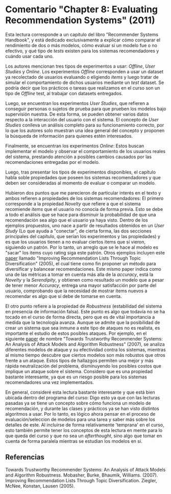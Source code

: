 # Comentario "Chapter 8: Evaluating Recommendation Systems" (2011)

Esta lectura corresponde a un capítulo del libro "Recommender Systems Handbook", y está dedicado exclusivamente a explicar cómo comparar el rendimiento de dos o más modelos, cómo evaluar si un modelo fue o no efectivo, y qué tipo de _tests_ existen para los sistemas recomendadores y cuándo usar cada uno.

Los autores mencionan tres tipos de experimentos a usar: _Offline_, _User Studies_ y _Online_. Los experimentos *_Offline_* corresponden a usar un dataset ya recolectado de usuarios evaluando o eligiendo _items_ y luego tratar de simular el comportamiento de dichos usuarios mediante un _test_ dataset. Se podría decir que los prácticos o tareas que realizamos en el curso son un tipo de _Offline_ test, al trabajar con datasets entregados.

Luego, se encuentran los experimentos *_User Studies_*, que refieren a conseguir personas o sujetos de prueba para que prueben los modelos bajo supervisión nuestra. De esta forma, se pueden obtener varios datos respecto a la interacción del usuario con el sistema. El concepto de _User Studies_ conlleva un análisis completo para su funcionamiento correcto, por lo que los autores solo muestran una idea general del concepto y proponen la búsqueda de información para quienes estén interesados.

Finalmente, se encuentran los experimentos _Online_: Estos buscan implementar el modelo y observar el comportamiento de los usuarios reales del sistema, prestando atención a posibles cambios causados por las recomendaciones entregadas por el modelo.

Luego, tras presentar los tipos de experimentos disponibles, el capítulo habla soble propiedades que poseen los sistemas recomendadores y que deben ser consideradas al momento de evaluar o comparar un modelo.

Hubieron dos puntos que me parecieron de particular interés en el texto y ambos refieren a propiedades de los sistemas recomendadores: El primero corresponde a la propiedad *Novelty* que refiere a que el sistema recomiende _items_ que el usuario no conocía de forma previa. Esto se debe a todo el análisis que se hace para disminuir la probabilidad de que una recomendación sea algo que el usuario ya haya visto. Dentro de los ejemplos propuestos, uno nace a partir de resultados obtenidos en un _User Study_ (Lo que ayuda a "conectar", de cierta forma, las dos secciones principales del capítulo, que serían los experimentos y las propiedades) y es que los usuarios tienen a no evaluar ciertos items que sí vieron, siguiendo un patrón. Por lo tanto, un arreglo que se le hace al modelo es "sacar" los items cuyo rating siga este patrón. Otros ejemplos incluyen este [paper](http://citeseerx.ist.psu.edu/viewdoc/download?doi=10.1.1.62.9683&rep=rep1&type=pdf) llamado "Improving Recommendation Lists Through Topic Diversification" (2005), el cual tiene como fin proponer un método para diversificar y balancear recomendaciones. Este mismo paper indica como una de las métricas a tomar en cuenta más alla de la _accuracy_, está la _Novelty_ y la _Serendipity_, y obtienen como resultado un modelo que a pesar de tener menor _Accuracy_, entrega una mayor satisfacción por parte del usuario, comprobando que la necesidad de mostrar items nuevos a recomendar es algo que sí debe de tomarse en cuenta.

El otro punto refiere a la propiedad de *Robustness* (estabilidad del sistema en presencia de información falsa). Este punto es algo que todavía no se ha tocado en el curso de forma directa, pero que es de vital importancia a medida que la tecnología avanza. Aunque se admite que la posibilidad de crear un sistema que sea inmune a este tipo de ataques no es realista, es importante el estudio de estos posibles ataques. Por ejemplo, en el siguiente [paper](https://citeseerx.ist.psu.edu/viewdoc/download?doi=10.1.1.329.4891&rep=rep1&type=pdf) de nombre "Towards Trustworthy Recommender Systems: An Analysis of Attack Models and Algorithm Robustness" (2007), se analiza diferentes modelos de ataque y su efectividad contra los sistemas, mientras al mismo tiempo descubre que ciertos modelos son más robustos que otros frente a un ataque. Estos tipos de hallazgos permiten una mejor y más rápida neutralización del problema, disminuyendo los posibles costos que implique un ataque sobre el sistema. Considero que es una propiedad bastante interesante, ya que es un riesgo posible para los sistemas recomendadores una vez implementados.

En general, consideré esta lectura bastante interesante y que está bien ubicada dentro del programa del curso: Digo esto ya que con las lecturas pasadas ya se tiene un concepto sobre cómo funciona un modelo de recomendación, y durante las clases y prácticos ya se han visto distintos algoritmos a usar. Por lo tanto, es lógico ahora pensar en el proceso de evaluación/seleccion de modelos para una tarea y saber más sobre los detalles de este. Al incluirse de forma relativamente 'temprana' en el curso, esto también permite tener los conceptos de esta lectura en mente para lo que queda del curso y que no sea un _afterthought_, sino algo que tomar en cuenta de forma paralela mientras se estudian los modelos en sí.

## Referencias
Towards Trustworthy Recommender Systems: An Analysis of Attack Models and Algorithm Robustness. Mobasher, Burke, Bhaumik, Williams. (2007).
Improving Recommendation Lists Through Topic Diversification. Ziegler, McNee, Konstan, Lausen (2005).
